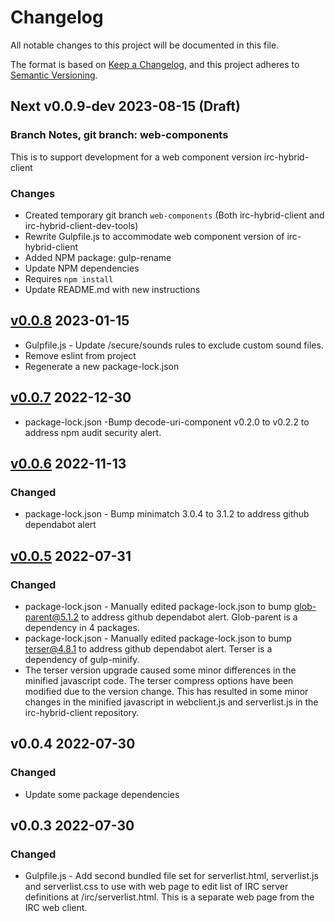 # Changelog

All notable changes to this project will be documented in this file.

The format is based on [Keep a Changelog](https://keepachangelog.com/en/1.0.0/),
and this project adheres to
[Semantic Versioning](https://semver.org/spec/v2.0.0.html).

## Next v0.0.9-dev 2023-08-15 (Draft)

### Branch Notes, git branch: web-components

This is to support development for a web component version irc-hybrid-client

### Changes

- Created temporary git branch `web-components` (Both irc-hybrid-client and irc-hybrid-client-dev-tools)
- Rewrite Gulpfile.js to accommodate web component version of irc-hybrid-client
- Added NPM package: gulp-rename
- Update NPM dependencies
- Requires `npm install`
- Update README.md with new instructions

## [v0.0.8](https://github.com/cotarr/irc-hybrid-client-dev-tools/releases/tag/v0.0.8) 2023-01-15

- Gulpfile.js - Update /secure/sounds rules to exclude custom sound files.
- Remove eslint from project
- Regenerate a new package-lock.json

## [v0.0.7](https://github.com/cotarr/irc-hybrid-client-dev-tools/releases/tag/v0.0.7) 2022-12-30

- package-lock.json -Bump decode-uri-component v0.2.0 to v0.2.2 to address npm audit security alert.

## [v0.0.6](https://github.com/cotarr/irc-hybrid-client-dev-tools/releases/tag/v0.0.6) 2022-11-13

### Changed

- package-lock.json - Bump minimatch 3.0.4 to 3.1.2 to address github dependabot alert

## [v0.0.5](https://github.com/cotarr/irc-hybrid-client-dev-tools/releases/tag/v0.0.5) 2022-07-31

### Changed

- package-lock.json - Manually edited package-lock.json to bump glob-parent@5.1.2 to address github dependabot alert. Glob-parent is a dependency in 4 packages.
- package-lock.json - Manually edited package-lock.json to bump terser@4.8.1 to address github dependabot alert. Terser is a dependency of gulp-minify.
- The terser version upgrade caused some minor differences in the minified javascript code. The terser compress options have been modified due to the version change. This has resulted in some minor changes in the minified javascript in webclient.js and serverlist.js in the irc-hybrid-client repository.

## v0.0.4 2022-07-30

### Changed

- Update some package dependencies

## v0.0.3 2022-07-30

### Changed

- Gulpfile.js - Add second bundled file set for serverlist.html, serverlist.js and serverlist.css to use with 
web page to edit list of IRC server definitions at /irc/serverlist.html. This is a separate web page from the
IRC web client.
